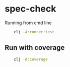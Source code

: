 # spec-check

Running from cmd line
```bash
    clj -A:runner:test
```

## Run with coverage

```bash
    clj -A:coverage
```
